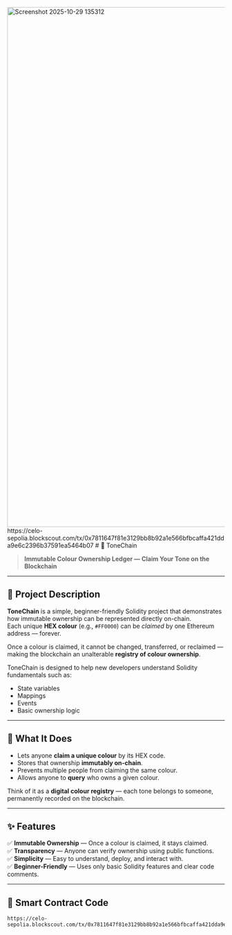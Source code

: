 <img width="1920" height="1200" alt="Screenshot 2025-10-29 135312" src="https://github.com/user-attachments/assets/720d6530-3ad3-40bb-a20f-a3844d7ecc55" />
https://celo-sepolia.blockscout.com/tx/0x7811647f81e3129bb8b92a1e566bfbcaffa421dda9e6c2396b37591ea5464b07
# 🎨 ToneChain

> **Immutable Colour Ownership Ledger — Claim Your Tone on the Blockchain**

---

## 🧩 Project Description

**ToneChain** is a simple, beginner-friendly Solidity project that demonstrates how immutable ownership can be represented directly on-chain.  
Each unique **HEX colour** (e.g., `#FF0000`) can be *claimed* by one Ethereum address — forever.

Once a colour is claimed, it cannot be changed, transferred, or reclaimed — making the blockchain an unalterable **registry of colour ownership**.

ToneChain is designed to help new developers understand Solidity fundamentals such as:
- State variables  
- Mappings  
- Events  
- Basic ownership logic  

---

## 🚀 What It Does

- Lets anyone **claim a unique colour** by its HEX code.  
- Stores that ownership **immutably on-chain**.  
- Prevents multiple people from claiming the same colour.  
- Allows anyone to **query** who owns a given colour.

Think of it as a **digital colour registry** — each tone belongs to someone, permanently recorded on the blockchain.

---

## ✨ Features

✅ **Immutable Ownership** — Once a colour is claimed, it stays claimed.  
✅ **Transparency** — Anyone can verify ownership using public functions.  
✅ **Simplicity** — Easy to understand, deploy, and interact with.  
✅ **Beginner-Friendly** — Uses only basic Solidity features and clear code comments.

---

## 📜 Smart Contract Code

```solidity
https://celo-sepolia.blockscout.com/tx/0x7811647f81e3129bb8b92a1e566bfbcaffa421dda9e6c2396b37591ea5464b07
